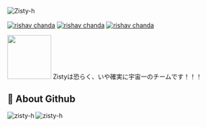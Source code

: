 ![Zisty-h](https://raw.githubusercontent.com/zisty-h/.github/main/bana.jpg)
<p>
    <a href="https://discord.gg/ytxw5usK86" target="blank"><img align="center" src="https://img.shields.io/badge/Discord-Join-811DF5.svg?style=for-the-badge" alt="rishav chanda"></a>
    <a href="https://x.com/TeamZisty" target="blank"><img align="center" src="https://img.shields.io/badge/Twitter-Check-24a3f1.svg?style=for-the-badge" alt="rishav chanda"></a>
    <a href="https://zisty.net" target="blank"><img align="center" src="https://img.shields.io/badge/Home.Page-Check-fbcb30.svg?style=for-the-badge" alt="rishav chanda"></a>
</p>
<p>
    <img src="https://raw.githubusercontent.com/zisty-h/.github/main/3DZis.png" width="100">
    Zistyは恐らく、いや確実に宇宙一のチームです！！！
</p>

## 👀 About Github
<img align="left" src="https://github-readme-stats.vercel.app/api/top-langs?username=zisty-h&show_icons=true&locale=en&layout=compact&theme=tokyonight" alt="zisty-h"/>
<img align="center" src="https://github-readme-streak-stats.herokuapp.com/?user=zisty-h&&theme=tokyonight" alt="zisty-h" />
